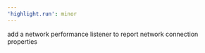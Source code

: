 ```yaml
---
'highlight.run': minor
---
```


add a network performance listener to report network connection properties
